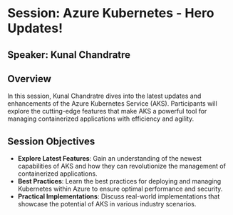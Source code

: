 # Session: Azure Kubernetes - Hero Updates!

## Speaker: Kunal Chandratre

## Overview

In this session, Kunal Chandratre dives into the latest updates and enhancements of the Azure Kubernetes Service (AKS). Participants will explore the cutting-edge features that make AKS a powerful tool for managing containerized applications with efficiency and agility.

## Session Objectives

- **Explore Latest Features**: Gain an understanding of the newest capabilities of AKS and how they can revolutionize the management of containerized applications.
- **Best Practices**: Learn the best practices for deploying and managing Kubernetes within Azure to ensure optimal performance and security.
- **Practical Implementations**: Discuss real-world implementations that showcase the potential of AKS in various industry scenarios.

